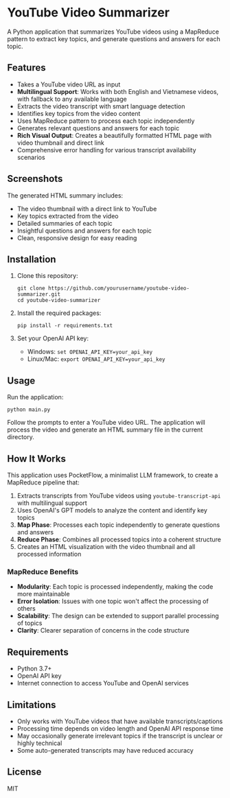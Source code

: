 # YouTube Video Summarizer

A Python application that summarizes YouTube videos using a MapReduce pattern to extract key topics, and generate questions and answers for each topic.

## Features

- Takes a YouTube video URL as input
- **Multilingual Support**: Works with both English and Vietnamese videos, with fallback to any available language
- Extracts the video transcript with smart language detection
- Identifies key topics from the video content
- Uses MapReduce pattern to process each topic independently
- Generates relevant questions and answers for each topic
- **Rich Visual Output**: Creates a beautifully formatted HTML page with video thumbnail and direct link
- Comprehensive error handling for various transcript availability scenarios

## Screenshots

The generated HTML summary includes:
- The video thumbnail with a direct link to YouTube
- Key topics extracted from the video
- Detailed summaries of each topic
- Insightful questions and answers for each topic
- Clean, responsive design for easy reading

## Installation

1. Clone this repository:
   ```
   git clone https://github.com/yourusername/youtube-video-summarizer.git
   cd youtube-video-summarizer
   ```

2. Install the required packages:
   ```
   pip install -r requirements.txt
   ```

3. Set your OpenAI API key:
   - Windows: `set OPENAI_API_KEY=your_api_key`
   - Linux/Mac: `export OPENAI_API_KEY=your_api_key`

## Usage

Run the application:
```
python main.py
```

Follow the prompts to enter a YouTube video URL. The application will process the video and generate an HTML summary file in the current directory.

## How It Works

This application uses PocketFlow, a minimalist LLM framework, to create a MapReduce pipeline that:

1. Extracts transcripts from YouTube videos using `youtube-transcript-api` with multilingual support
2. Uses OpenAI's GPT models to analyze the content and identify key topics
3. **Map Phase**: Processes each topic independently to generate questions and answers
4. **Reduce Phase**: Combines all processed topics into a coherent structure
5. Creates an HTML visualization with the video thumbnail and all processed information

### MapReduce Benefits

- **Modularity**: Each topic is processed independently, making the code more maintainable
- **Error Isolation**: Issues with one topic won't affect the processing of others
- **Scalability**: The design can be extended to support parallel processing of topics
- **Clarity**: Clearer separation of concerns in the code structure

## Requirements

- Python 3.7+
- OpenAI API key
- Internet connection to access YouTube and OpenAI services

## Limitations

- Only works with YouTube videos that have available transcripts/captions
- Processing time depends on video length and OpenAI API response time
- May occasionally generate irrelevant topics if the transcript is unclear or highly technical
- Some auto-generated transcripts may have reduced accuracy

## License

MIT
